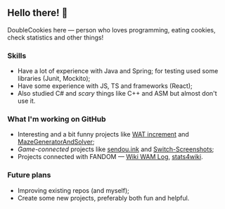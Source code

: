 ## Hello there! 👋
DoubleCookies here — person who loves programming, eating cookies, check statistics and other things!

### Skills
- Have a lot of experience with Java and Spring; for testing used some libraries (Junit, Mockito);
- Have some experience with JS, TS and frameworks (React);
- Also studied C# and *scary* things like C++ and ASM but almost don't use it.

### What I'm working on GitHub
- Interesting and a bit funny projects like [WAT increment](https://doublecookies.github.io/wat-increment) and [MazeGeneratorAndSolver](https://github.com/DoubleCookies/MazeGeneratorAndSolver);
- *Game-connected* projects like [sendou.ink](https://github.com/Sendouc/sendou.ink) and [Switch-Screenshots](https://github.com/RenanGreca/Switch-Screenshots);
- Projects connected with FANDOM — [Wiki WAM Log](https://github.com/DoubleCookies/wiki-wam-log), [stats4wiki](https://github.com/DoubleCookies/stats4wiki).

### Future plans
- Improving existing repos (and myself);
- Create some new projects, preferably both fun and helpful.
